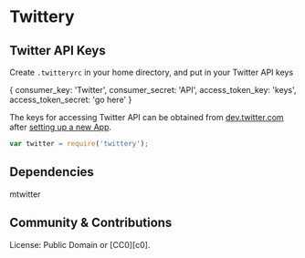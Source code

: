 Twittery
========

<!-- TO DO:
[![Build Status](https://travis-ci.org/dreamind/twittery.png)](https://travis-ci.org/dreamind/mtwittery)
[![NPM version](https://badge.fury.io/js/twittery.png)](http://npmjs.org/package/twittery)
[![Dependency Status](https://gemnasium.com/dreamind/twittery.png)](https://gemnasium.com/dreamind/twittery)
-->

Twitter API Keys
----------------

Create `.twitteryrc` in your home directory, and put in your Twitter API keys

  { consumer_key: 'Twitter',
    consumer_secret: 'API',
    access_token_key: 'keys',
    access_token_secret: 'go here'
  }

The keys for accessing Twitter API can be obtained from
[dev.twitter.com][b1] after [setting up a new App][b2].

[b1]: https://dev.twitter.com
[b2]: https://dev.twitter.com/apps/new

``` javascript
var twitter = require('twittery');
```

Dependencies
------------

mtwitter


Community & Contributions
-------------------------

License: Public Domain or [CC0][c0].

